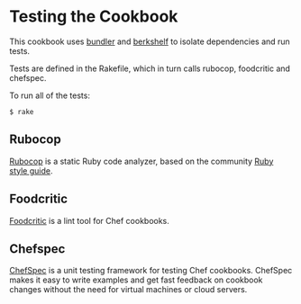 # Testing the Cookbook #

This cookbook uses [bundler](http://gembundler.com/) and [berkshelf](http://berkshelf.com/) to isolate dependencies and run tests.

Tests are defined in the Rakefile, which in turn calls rubocop, foodcritic and chefspec.

To run all of the tests:

    $ rake

## Rubocop  ##

[Rubocop](https://github.com/bbatsov/rubocop) is a static Ruby code analyzer, based on the community [Ruby style guide](https://github.com/bbatsov/ruby-style-guide).

## Foodcritic ##

[Foodcritic](http://acrmp.github.io/foodcritic/) is a lint tool for Chef cookbooks.

## Chefspec

[ChefSpec](http://code.sethvargo.com/chefspec/) is a unit testing framework for testing Chef cookbooks. ChefSpec makes it easy to write examples and get fast feedback on cookbook changes without the need for virtual machines or cloud servers.
